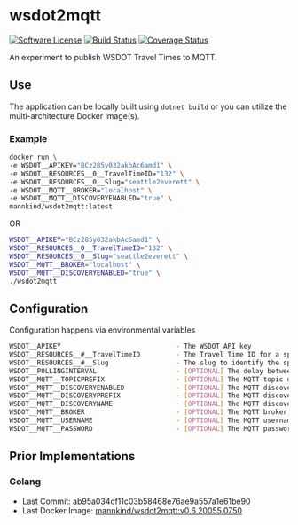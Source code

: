# wsdot2mqtt

[![Software
License](https://img.shields.io/badge/License-MIT-orange.svg?style=flat-square)](https://github.com/mannkind/wsdot2mqtt/blob/master/LICENSE.md)
[![Build Status](https://github.com/mannkind/wsdot2mqtt/workflows/Main%20Workflow/badge.svg)](https://github.com/mannkind/wsdot2mqtt/actions)
[![Coverage Status](https://img.shields.io/codecov/c/github/mannkind/wsdot2mqtt/master.svg)](http://codecov.io/github/mannkind/wsdot2mqtt?branch=master)

An experiment to publish WSDOT Travel Times to MQTT.

## Use

The application can be locally built using `dotnet build` or you can utilize the multi-architecture Docker image(s).

### Example

```bash
docker run \
-e WSDOT__APIKEY="BCz285y032akbAc6amd1" \
-e WSDOT__RESOURCES__0__TravelTimeID="132" \
-e WSDOT__RESOURCES__0__Slug="seattle2everett" \
-e WSDOT__MQTT__BROKER="localhost" \
-e WSDOT__MQTT__DISCOVERYENABLED="true" \
mannkind/wsdot2mqtt:latest
```

OR

```bash
WSDOT__APIKEY="BCz285y032akbAc6amd1" \
WSDOT__RESOURCES__0__TravelTimeID="132" \
WSDOT__RESOURCES__0__Slug="seattle2everett" \
WSDOT__MQTT__BROKER="localhost" \
WSDOT__MQTT__DISCOVERYENABLED="true" \
./wsdot2mqtt 
```


## Configuration

Configuration happens via environmental variables

```bash
WSDOT__APIKEY                             - The WSDOT API key
WSDOT__RESOURCES__#__TravelTimeID         - The Travel Time ID for a specific travel time
WSDOT__RESOURCES__#__Slug                 - The slug to identify the specific travel time
WSDOT__POLLINGINTERVAL                    - [OPTIONAL] The delay between travel time lookups lookups, defaults to "0.00:03:31"
WSDOT__MQTT__TOPICPREFIX                  - [OPTIONAL] The MQTT topic on which to publish the collection lookup results, defaults to "home/wsdot"
WSDOT__MQTT__DISCOVERYENABLED             - [OPTIONAL] The MQTT discovery flag for Home Assistant, defaults to false
WSDOT__MQTT__DISCOVERYPREFIX              - [OPTIONAL] The MQTT discovery prefix for Home Assistant, defaults to "homeassistant"
WSDOT__MQTT__DISCOVERYNAME                - [OPTIONAL] The MQTT discovery name for Home Assistant, defaults to "wsdot"
WSDOT__MQTT__BROKER                       - [OPTIONAL] The MQTT broker, defaults to "test.mosquitto.org"
WSDOT__MQTT__USERNAME                     - [OPTIONAL] The MQTT username, default to ""
WSDOT__MQTT__PASSWORD                     - [OPTIONAL] The MQTT password, default to ""
```

## Prior Implementations

### Golang
* Last Commit: [ab95a034cf11c03b58468e76ae9a557a1e61be90](https://github.com/mannkind/wsdot2mqtt/commit/ab95a034cf11c03b58468e76ae9a557a1e61be90)
* Last Docker Image: [mannkind/wsdot2mqtt:v0.6.20055.0750](https://hub.docker.com/layers/mannkind/wsdot2mqtt/v0.6.20055.0750/images/sha256-b499b7d6c0bb7f4ad873b233736428b4ca16426ca7f3ce3152e3ba97b0a8ac1a?context=explore)
